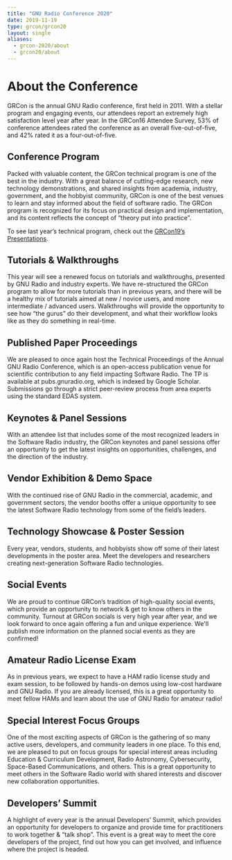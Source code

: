 ```yaml
---
title: "GNU Radio Conference 2020"
date: 2019-11-19
type: grcon/grcon20
layout: single
aliases:
  - grcon-2020/about
  - grcon20/about
---
```


# About the Conference

GRCon is the annual GNU Radio conference, first held in 2011. With a stellar
program and engaging events, our attendees report an extremely high satisfaction
level year after year. In the GRCon16 Attendee Survey, 53% of conference
attendees rated the conference as an overall five-out-of-five, and 42% rated it
as a four-out-of-five.

## Conference Program

Packed with valuable content, the GRCon technical program is one of the best in the industry. 
With a great balance of cutting-edge research, new technology demonstrations, 
and shared insights from academia, industry, government, and the hobbyist community, 
GRCon is one of the best venues to learn and stay informed about the field of software radio. 
The GRCon program is recognized for its focus on practical design and implementation, 
and its content reflects the concept of “theory put into practice”.

To see last year’s technical program, check out the [GRCon19’s Presentations](/grcon/grcon19/presentations/).

## Tutorials & Walkthroughs

This year will see a renewed focus on tutorials and walkthroughs, presented by
GNU Radio and industry experts. We have re-structured the GRCon program to allow
for more tutorials than in previous years, and there will be a healthy mix of
tutorials aimed at new / novice users, and more intermediate / advanced users.
Walkthroughs will provide the opportunity to see how “the gurus” do their
development, and what their workflow looks like as they do something in
real-time.

## Published Paper Proceedings

We are pleased to once again host the Technical Proceedings of the Annual GNU
Radio Conference, which is an open-access publication venue for scientific
contribution to any field impacting Software Radio. The TP is available at
pubs.gnuradio.org, which is indexed by Google Scholar. Submissions go through a
strict peer-review process from area experts using the standard EDAS system.

## Keynotes & Panel Sessions

With an attendee list that includes some of the most recognized leaders in the
Software Radio industry, the GRCon keynotes and panel sessions offer an
opportunity to get the latest insights on opportunities, challenges, and the
direction of the industry.

## Vendor Exhibition & Demo Space

With the continued rise of GNU Radio in the commercial, academic, and government
sectors, the vendor booths offer a unique opportunity to see the latest Software
Radio technology from some of the field’s leaders.

## Technology Showcase & Poster Session

Every year, vendors, students, and hobbyists show off some of their latest
developments in the poster area. Meet the developers and researchers creating
next-generation Software Radio technologies.

## Social Events

We are proud to continue GRCon’s tradition of high-quality social events, which
provide an opportunity to network & get to know others in the community. Turnout
at GRCon socials is very high year after year, and we look forward to once again
offering a fun and unique experience. We'll publish more information on the
planned social events as they are confirmed!

## Amateur Radio License Exam

As in previous years, we expect to have a HAM radio license study and exam
session, to be followed by hands-on demos using low-cost hardware and GNU Radio.
If you are already licensed, this is a great opportunity to meet fellow HAMs and
learn about the use of GNU Radio for amateur radio!

<!-- Exams will be conducted by -->
<!-- [CAVEC](http://www.cavechamexam.com/about.html). The test fee and identification -->
<!-- requirements are detailed -->
<!-- [here](http://www.cavechamexam.com/huntsville-exam-site-info.html) in "What you -->
<!-- need to bring to the exam session". -->

## Special Interest Focus Groups

One of the most exciting aspects of GRCon is the gathering of so many active
users, developers, and community leaders in one place. To this end, we are
pleased to put on focus groups for special interest areas including Education &
Curriculum Development, Radio Astronomy, Cybersecurity, Space-Based
Communications, and others. This is a great opportunity to meet others in the
Software Radio world with shared interests and discover new collaboration
opportunities.

## Developers’ Summit

A highlight of every year is the annual Developers’ Summit, which provides an
opportunity for developers to organize and provide time for practitioners to
work together & “talk shop”. This event is a great way to meet the core
developers of the project, find out how you can get involved, and influence
where the project is headed.
